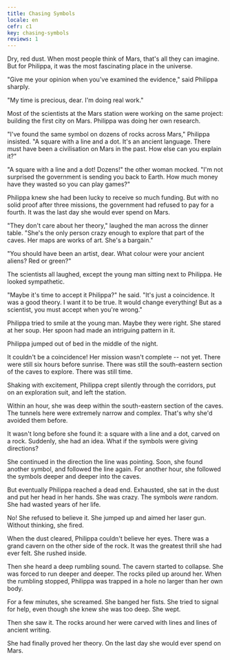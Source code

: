 ```yaml
---
title: Chasing Symbols
locale: en
cefr: c1
key: chasing-symbols
reviews: 1
---
```


Dry, red dust. When most people think of Mars, that's all they can imagine. But for Philippa, it was the most fascinating place in the universe.

"Give me your opinion when you've examined the evidence," said Philippa sharply.

"My time is precious, dear. I'm doing real work."

Most of the scientists at the Mars station were working on the same project: building the first city on Mars. Philippa was doing her own research.

"I've found the same symbol on dozens of rocks across Mars," Philippa insisted. "A square with a line and a dot. It's an ancient language. There must have been a civilisation on Mars in the past. How else can you explain it?"

"A square with a line and a dot! Dozens!" the other woman mocked. "I'm not surprised the government is sending you back to Earth. How much money have they wasted so you can play games?"

Philippa knew she had been lucky to receive so much funding. But with no solid proof after three missions, the government had refused to pay for a fourth. It was the last day she would ever spend on Mars.

"They don't care about her theory," laughed the man across the dinner table. "She's the only person crazy enough to explore that part of the caves. Her maps are works of art. She's a bargain."

"You should have been an artist, dear. What colour were your ancient aliens? Red or green?"

The scientists all laughed, except the young man sitting next to Philippa. He looked sympathetic.

"Maybe it's time to accept it Philippa?" he said. "It's just a coincidence. It was a good theory. I want it to be true. It would change everything! But as a scientist, you must accept when you're wrong."

Philippa tried to smile at the young man. Maybe they were right. She stared at her soup. Her spoon had made an intriguing pattern in it.

Philippa jumped out of bed in the middle of the night.

It couldn't be a coincidence! Her mission wasn't complete -- not yet. There were still six hours before sunrise. There was still the south-eastern section of the caves to explore. There was still time.

Shaking with excitement, Philippa crept silently through the corridors, put on an exploration suit, and left the station.

Within an hour, she was deep within the south-eastern section of the caves. The tunnels here were extremely narrow and complex. That's why she'd avoided them before.

It wasn't long before she found it: a square with a line and a dot, carved on a rock. Suddenly, she had an idea. What if the symbols were giving directions?

She continued in the direction the line was pointing. Soon, she found another symbol, and followed the line again. For another hour, she followed the symbols deeper and deeper into the caves.

But eventually Philippa reached a dead end. Exhausted, she sat in the dust and put her head in her hands. She was crazy. The symbols *were* random. She had wasted years of her life.

No! She refused to believe it. She jumped up and aimed her laser gun. Without thinking, she fired.

When the dust cleared, Philippa couldn't believe her eyes. There was a grand cavern on the other side of the rock. It was the greatest thrill she had ever felt. She rushed inside.

Then she heard a deep rumbling sound. The cavern started to collapse. She was forced to run deeper and deeper. The rocks piled up around her. When the rumbling stopped, Philippa was trapped in a hole no larger than her own body.

For a few minutes, she screamed. She banged her fists. She tried to signal for help, even though she knew she was too deep. She wept.

Then she saw it. The rocks around her were carved with lines and lines of ancient writing.

She had finally proved her theory. On the last day she would ever spend on Mars.